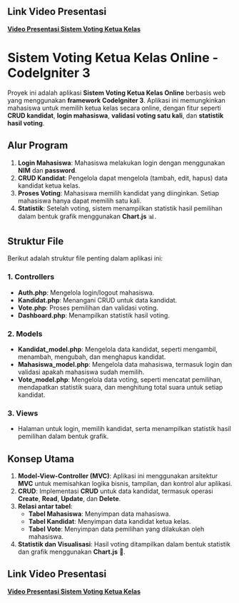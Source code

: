 ## Link Video Presentasi
[**Video Presentasi Sistem Voting Ketua Kelas**](https://www.youtube.com/)

# Sistem Voting Ketua Kelas Online - CodeIgniter 3

Proyek ini adalah aplikasi **Sistem Voting Ketua Kelas Online** berbasis web yang menggunakan **framework CodeIgniter 3**. Aplikasi ini memungkinkan mahasiswa untuk memilih ketua kelas secara online, dengan fitur seperti **CRUD kandidat**, **login mahasiswa**, **validasi voting satu kali**, dan **statistik hasil voting**.

## Alur Program
1. **Login Mahasiswa**: Mahasiswa melakukan login dengan menggunakan **NIM** dan **password**.
2. **CRUD Kandidat**: Pengelola dapat mengelola (tambah, edit, hapus) data kandidat ketua kelas.
3. **Proses Voting**: Mahasiswa memilih kandidat yang diinginkan. Setiap mahasiswa hanya dapat memilih satu kali.
4. **Statistik**: Setelah voting, sistem menampilkan statistik hasil pemilihan dalam bentuk grafik menggunakan **Chart.js** 📊.

## Struktur File
Berikut adalah struktur file penting dalam aplikasi ini:

### 1. **Controllers**
- **Auth.php**: Mengelola login/logout mahasiswa.
- **Kandidat.php**: Menangani CRUD untuk data kandidat.
- **Vote.php**: Proses pemilihan dan validasi voting.
- **Dashboard.php**: Menampilkan statistik hasil voting.

### 2. **Models**
- **Kandidat_model.php**: Mengelola data kandidat, seperti mengambil, menambah, mengubah, dan menghapus kandidat.
- **Mahasiswa_model.php**: Mengelola data mahasiswa, termasuk login dan validasi apakah mahasiswa sudah memilih.
- **Vote_model.php**: Mengelola data voting, seperti mencatat pemilihan, mendapatkan statistik suara, dan menghitung total suara untuk setiap kandidat.

### 3. **Views**
- Halaman untuk login, memilih kandidat, serta menampilkan statistik hasil pemilihan dalam bentuk grafik.

## Konsep Utama
1. **Model-View-Controller (MVC)**: Aplikasi ini menggunakan arsitektur **MVC** untuk memisahkan logika bisnis, tampilan, dan kontrol alur aplikasi.
2. **CRUD**: Implementasi **CRUD** untuk data kandidat, termasuk operasi **Create**, **Read**, **Update**, dan **Delete**.
3. **Relasi antar tabel**: 
   - **Tabel Mahasiswa**: Menyimpan data mahasiswa.
   - **Tabel Kandidat**: Menyimpan data kandidat ketua kelas.
   - **Tabel Vote**: Menyimpan data pemilihan yang dilakukan oleh mahasiswa.
4. **Statistik dan Visualisasi**: Hasil voting ditampilkan dalam bentuk statistik dan grafik menggunakan **Chart.js** 🎨.

## Link Video Presentasi
[**Video Presentasi Sistem Voting Ketua Kelas**](https://www.youtube.com/)

